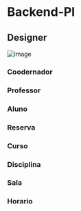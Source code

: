 # Backend-PI



## Designer

![image](https://github.com/AbraaoOliveiraHoracio/Backend-PI/assets/127244271/9bfbc7c1-859e-4408-84e3-952acc82ab46)
















 ### Coodernador






 ### Professor






 ### Aluno










 ### Reserva







 ### Curso





 ### Disciplina







 ### Sala





 ### Horario




